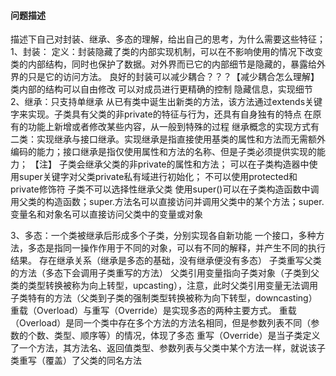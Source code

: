 #### 问题描述
描述下自己对封装、继承、多态的理解，给出自己的思考，为什么需要这些特征；
1、封装：
定义：封装隐藏了类的内部实现机制，可以在不影响使用的情况下改变类的内部结构，同时也保护了数据。对外界而已它的内部细节是隐藏的，暴露给外界的只是它的访问方法。
良好的封装可以减少耦合？？？【减少耦合怎么理解】
类内部的结构可以自由修改
可以对成员进行更精确的控制
隐藏信息，实现细节
2、继承：只支持单继承
从已有类中诞生出新类的方法，该方法通过extends关键字来实现。子类具有父类的非private的特征与行为，还具有自身独有的特点
在原有的功能上新增或者修改某些内容，从一般到特殊的过程
继承概念的实现方式有二类：实现继承与接口继承。实现继承是指直接使用基类的属性和方法而无需额外编码的能力；接口继承是指仅使用属性和方法的名称、但是子类必须提供实现的能力；
【注】
子类会继承父类的非private的属性和方法；
可以在子类构造器中使用super关键字对父类private私有域进行初始化；
不可以使用protected和private修饰符
子类不可以选择性继承父类
使用super()可以在子类构造函数中调用父类的构造函数；super.方法名可以直接访问并调用父类中的某个方法；super.变量名和对象名可以直接访问父类中的变量或对象

3、多态：一个类被继承后形成多个子类，分别实现各自新功能
一个接口，多种方法，多态是指同一操作作用于不同的对象，可以有不同的解释，并产生不同的执行结果。
存在继承关系（继承是多态的基础，没有继承便没有多态）
子类重写父类的方法（多态下会调用子类重写的方法）
父类引用变量指向子类对象（子类到父类的类型转换被称为向上转型，upcasting），注意，此时父类引用变量无法调用子类特有的方法（父类到子类的强制类型转换被称为向下转型，downcasting）
重载（Overload）与重写（Override）是实现多态的两种主要方式。
重载（Overload）是同一个类中存在多个方法的方法名相同，但是参数列表不同（参数的个数、类型、顺序等）的情况，体现了多态
重写（Override）是当子类定义了一个方法，其方法名、返回值类型、参数列表与父类中某个方法一样，就说该子类重写（覆盖）了父类的同名方法
